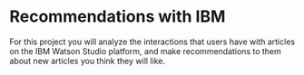 # Recommendations with IBM
 For this project you will analyze the interactions that users have with articles on the IBM Watson Studio platform, and make recommendations to them about new articles you think they will like.
